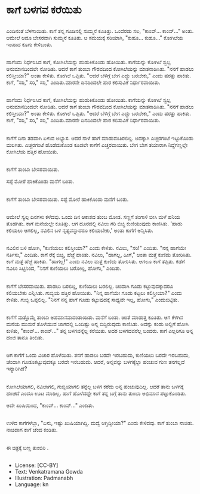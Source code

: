 # ಕಾಗೆ ಬಳಗವ ಕರೆಯಿತು

##
ಎಂದಿನಂತೆ ಬೆಳಗಾಯಿತು. ಕಾಗೆ ತನ್ನ ಗೂಡಿನಲ್ಲಿ ಸುಮ್ಮನೆ ಕೂತಿತ್ತು. ಒಂದೆರಡು ಸಲ, "ಕಾಂವ್... ಕಾಂವ್..." ಅಂತು. ಆಮೇಲೆ ಅದೂ ಬೇಸರವಾಗಿ ಸುಮ್ಮನೆ ಕೂತಿತು. ಆ ಸಮಯಕ್ಕೆ ಸರಿಯಾಗಿ, "ಕುಹೂ... ಕುಹೂ..." ಕೋಗಿಲೆಯ ಇಂಪಾದ ಕೂಗು ಕೇಳಿಬಂತು. 

##
ಹಾಗೆಂದು ನಿರ್ಧರಿಸಿದ ಕಾಗೆ, ಕೋಗಿಲೆಯನ್ನು ಹುಡುಕಿಕೊಂಡು ಹೋಯಿತು. ಕಾಗೆಯನ್ನು ಕೋಗಿಲೆ ಸ್ವಲ್ಪ ಅನುಮಾನದಿಂದಲೇ ನೋಡಿತು. ಆದರೆ ಕಾಗೆ ತುಂಬಾ ಗೌರವದಿಂದ ಕೋಗಿಲೆಯನ್ನು ಮಾತನಾಡಿಸಿತು. "ನನಗೆ ಹಾಡಲು ಕಲಿಸ್ತೀಯಾ?" ಅಂತಾ ಕೇಳಿತು. ಕೋಗಿಲೆ ಒಪ್ಪಿತು. "ಆದರೆ ಬೆಳಿಗ್ಗೆ ಬೇಗ ಎದ್ದು ಬರಬೇಕು," ಎಂದು ಷರತ್ತು ಹಾಕಿತು. ಕಾಗೆ, "ಸರಿ,"  ಸರಿ," ಸರಿ," ಎಂದಿತು.ಮಾರನೇ ದಿನದಿಂದಲೇ ಪಾಠ   ಕಲಿಸುವಿಕೆ ನಿರ್ಧಾರವಾಯಿತು. 

##
ಹಾಗೆಂದು ನಿರ್ಧರಿಸಿದ ಕಾಗೆ, ಕೋಗಿಲೆಯನ್ನು ಹುಡುಕಿಕೊಂಡು ಹೋಯಿತು. ಕಾಗೆಯನ್ನು ಕೋಗಿಲೆ ಸ್ವಲ್ಪ ಅನುಮಾನದಿಂದಲೇ ನೋಡಿತು. ಆದರೆ ಕಾಗೆ ತುಂಬಾ ಗೌರವದಿಂದ ಕೋಗಿಲೆಯನ್ನು ಮಾತನಾಡಿಸಿತು. "ನನಗೆ ಹಾಡಲು ಕಲಿಸ್ತೀಯಾ?" ಅಂತಾ ಕೇಳಿತು. ಕೋಗಿಲೆ ಒಪ್ಪಿತು. "ಆದರೆ ಬೆಳಿಗ್ಗೆ ಬೇಗ ಎದ್ದು ಬರಬೇಕು," ಎಂದು ಷರತ್ತು ಹಾಕಿತು. ಕಾಗೆ, "ಸರಿ,"  ಸರಿ," ಸರಿ," ಎಂದಿತು.ಮಾರನೇ ದಿನದಿಂದಲೇ ಪಾಠ   ಕಲಿಸುವಿಕೆ ನಿರ್ಧಾರವಾಯಿತು. 

##
ಕಾಗೆಗೆ ದಿನಾ ತಡವಾಗಿ ಏಳುವ ಅಭ್ಯಾಸ. ಆದರೆ ನಾಳೆ ಹಾಗೆ ಮಾಡುವಂತಿರಲಿಲ್ಲ. ಅದಕ್ಕಾಗಿ ಎಚ್ಚರಗಂಟೆ ಇಟ್ಟುಕೊಂಡು ಮಲಗಿತು. ಎಚ್ಚರಗಂಟೆ ಹೊಡೆದುಕೊಂಡ ಕೂಡಲೇ ಕಾಗೆಗೆ ಎಚ್ಚರವಾಯಿತು. ಬೇಗ ಬೇಗ ತಯಾರಾಗಿ ನಿದ್ದೆಗಣ್ಣಲ್ಲೇ ಕೋಗಿಲೆಯ ಹತ್ತಿರ ಹೋಯಿತು. 

##
ಕಾಗೆಗೆ ತುಂಬಾ ಬೇಸರವಾಯಿತು.

ಸಪ್ಪೆ ಮೋರೆ ಹಾಕಿಕೊಂಡು ಮನೆಗೆ ಬಂತು. 

##
ಕಾಗೆಗೆ ತುಂಬಾ ಬೇಸರವಾಯಿತು. ಸಪ್ಪೆ ಮೋರೆ ಹಾಕಿಕೊಂಡು ಮನೆಗೆ ಬಂತು. 

##
ಆಮೇಲೆ ಸ್ವಲ್ಪ ದಿನಗಳು ಕಳೆದವು. ಒಂದು ದಿನ ಆಕಾಶದ ತುಂಬ ಮೋಡ. ಸಣ್ಣಗೆ ತಂಗಾಳಿ ಬೀಸಿ ಮಳೆ ಹನಿಯ ತೊಡಗಿತು. ಕಾಗೆ ಮನೆಯಲ್ಲೇ ಕೂತಿತ್ತು. ಆಗ ದೂರದಲ್ಲಿ ನವಿಲು ಗರಿ ಬಿಚ್ಚಿ ಕುಣಿಯುವುದು ಕಾಣಿಸಿತು. 'ಹಾಡು ಕಲಿಯಲು ಆಗಲಿಲ್ಲ, ನವಿಲಿನ ಬಳಿ ನೃತ್ಯವನ್ನಾದರೂ ಕಲಿಯಬೇಕು,' ಅಂತಾ ಕಾಗೆಗೆ ಅನ್ನಿಸಿತು. 

##
ನವಿಲಿನ ಬಳಿ ಹೋಗಿ, "ಕುಣಿಯಲು ಕಲಿಸ್ತೀಯಾ?" ಎಂದು ಕೇಳಿತು. ನವಿಲು, "ಸರಿ!" ಎಂದಿತು. "ನನ್ನ ಹಾಗೆಯೇ ನರ್ತಿಸು," ಎಂದಿತು. ಕಾಗೆ ರೆಕ್ಕೆ ಬಿಚ್ಚಿ, ಹೆಜ್ಜೆ ಹಾಕಿತು. ನವಿಲು, "ಹಾಗಲ್ಲ, ಹೀಗೆ," ಅಂತಾ ಮತ್ತೆ ಕುಣಿದು ತೋರಿಸಿತು. ಕಾಗೆ ಮತ್ತೆ ಹೆಜ್ಜೆ ಹಾಕಿತು. "ಹಾಗಲ್ಲ!" ಎಂದು ನವಿಲು ಮತ್ತೆ ಕುಣಿದು ತೋರಿಸಿತು. ಆಗಲೂ ಕಾಗೆ ತಪ್ಪಿತು. ಕಡೆಗೆ ನವಿಲು ಸಿಟ್ಟಿನಿಂದ, "ನಿನಗೆ ಕುಣಿಯಲು ಬರೋಲ್ಲ, ಹೋಗು," ಎಂದಿತು. 

##
ಕಾಗೆಗೆ ಬೇಸರವಾಯಿತು. ಹಾಡಲು ಬರಲಿಲ್ಲ, ಕುಣಿಯಲು ಬರಲಿಲ್ಲ. ಚಂದಾಗಿ ಗೂಡು ಕಟ್ಟುವುದಕ್ಕಾದರೂ ಕಲಿಯಬೇಕು ಎನ್ನಿಸಿತು. ಗುಬ್ಬಿಯ ಹತ್ತಿರ ಹೋಯಿತು. "ನಿನ್ನ ಹಾಗೆಯೇ ಗೂಡು ಕಟ್ಟಲು ಕಲಿಸ್ತೀಯಾ?" ಎಂದು ಕೇಳಿತು. ಗುಬ್ಬಿ ಒಪ್ಪಲಿಲ್ಲ. "ನಿನಗೆ ನನ್ನ ಹಾಗೆ ಗೂಡು ಕಟ್ಟುವುದಕ್ಕೆ ಸಾಧ್ಯವೇ ಇಲ್ಲ, ಹೋಗು," ಎಂದುಬಿಟ್ಟಿತು. 

##
ಕಾಗೆಗೆ ಮತ್ತೊಮ್ಮೆ ತುಂಬಾ ಅಪಮಾನವಾದಂತಾಯಿತು. ಮನೆಗೆ ಬಂತು. ಚಿಂತೆ ಮಾಡುತ್ತ ಕೂತಿತು. ಆಗ ಕೆಳಗಿನ ಮನೆಯ ಮುಸುರೆ ತೊಳೆಯುವ ಜಾಗದಲ್ಲಿ ಒಂದಿಷ್ಟು ಅನ್ನ ಬಿದ್ದಿರುವುದು ಕಾಣಿಸಿತು. ಅದನ್ನು ಕಂಡು ಅಲ್ಲಿಗೆ ಹೋಗಿ ಕುಳಿತು, "ಕಾಂವ್... ಕಾಂವ್..." ತನ್ನ ಬಳಗವನ್ನೆಲ್ಲ ಕರೆಯಿತು. ಅದರ ಬಳಗದವರೆಲ್ಲ ಬಂದರು. ಕಾಗೆ ಎಲ್ಲರಿಗೂ ಅನ್ನ ಹಂಚಿ ತಾನೂ ತಿಂದಿತು. 

##
ಆಗ ಕಾಗೆಗೆ ಒಂದು ವಿಚಾರ ಹೊಳೆಯಿತು. ತನಗೆ ಹಾಡಲು ಬರದೇ ಇರಬಹುದು, ಕುಣಿಯಲು ಬರದೇ ಇರಬಹುದು, ಚೆಂದಾಗಿ ಗೂಡೂಕಟ್ಟುವುದಕ್ಕೂ ಬರದೇ ಇರಬಹುದು. ಆದರೆ, ಅನ್ನವನ್ನು ಬಳಗಕ್ಕೆಲ್ಲಾ ಹಂಚುವ ಗುಣ ತನಗಲ್ಲದೆ ಇನ್ಯಾರಿಗಿದೆ? 

##
ಕೋಗಿಲೆಯಾಗಲಿ, ನವಿಲಾಗಲಿ, ಗುಬ್ಬಿಯಾಗಲಿ ತನ್ನೆಲ್ಲ ಬಳಗ ಕರೆದು ಅನ್ನ ಹಂಚುವುದಿಲ್ಲ. ಆದರೆ ತಾನು ಬಳಗಕ್ಕೆ ಹಂಚದೆ ಎಂದೂ ಊಟ ಮಾಡಿಲ್ಲ. ಹಾಗೆ ಹೊಳೆದದ್ದೇ ಕಾಗೆ ತನ್ನ ಬಗ್ಗೆ ತಾನು ತುಂಬಾ ಅಭಿಮಾನ ಪಟ್ಟುಕೊಂಡಿತು. 

ಅದೇ ಖುಷಿಯಿಂದ, "ಕಾಂವ್... ಕಾಂವ್..." ಎಂದಿತು. 

##
ಉಳಿದ ಕಾಗೆಗಳೆಲ್ಲಾ, "ಏನು, ಇಷ್ಟು ಖುಷಿಯಾಗಿದ್ದಿ. ಮದ್ವೆ ಆಗ್ತಿದ್ದೀಯಾ?" ಎಂದು ಕೇಳಿದವು. ಕಾಗೆ ತುಂಬಾ ನಾಚಿತು. ನಾಚಿದಾಗ ಕಾಗೆ ಚೆಂದ ಕಂಡಿತು. 

##
ಈ ಚಿತ್ರಕ್ಕೆ ಬಣ್ಣ ತುಂಬಿರಿ .

##
* License: [CC-BY]
* Text: Venkatramana Gowda
* Illustration: Padmanabh
* Language: kn
